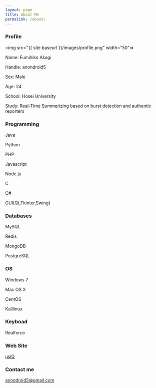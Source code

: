 ```yaml
---
layout: page
title: About Me
permalink: /about/
---
```


### Profile

<img src="{{ site.baseurl }}/images/profile.png" width="50"=></img>

Name: Fumihiko Akagi

Handle: anondroid5

Sex: Male

Age: 24

School: Hosei University

Study: Real-Time Summerizing based on burst detection and authentic reporters

### Programming

Java

Python

PHP

Javascript

Node.js

C

C#

GUI(Qt,Tkinter,Swing)

### Databases

MySQL

Redis

MongoDB

PostgreSQL

### OS

Windows 7

Mac OS X

CentOS

Kalilinux

### Keyboad

Realforce

### Web Site

[μsiQ](http://muziqlabe.appspot.com)

### Contact me

[anondroid5@gmail.com](mailto:anondroid5@gmail.com)
